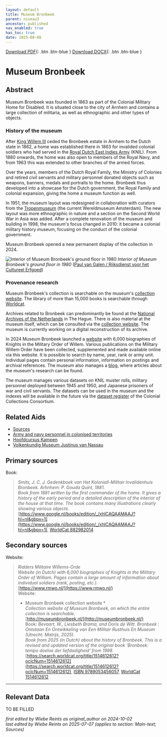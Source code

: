 ```yaml
---
layout: default
title: Museum Bronbeek
parent: niveau3
ancestor: published
nav_enabled: true
has_toc: true
date: 2025-08-08
--- 
```



[Download PDF](https://raw.githubusercontent.com/colonial-heritage/research-guides-dev/refs/heads/main/EXPORTS/PDF/niveau3/English/Bronbeek.pdf){: .btn .btn-blue }     [Download DOCX](https://raw.githubusercontent.com/colonial-heritage/research-guides-dev/refs/heads/main/EXPORTS/DOCX/niveau3/English/Bronbeek.docx){: .btn .btn-blue }


# Museum Bronbeek


## Abstract

Museum Bronbeek was founded in 1863 as part of the Colonial Military Home for Disabled. It is situated close to the city of Arnhem and contains a large collection of militaria, as well as ethnographic and other types of objects.

### History of the museum

After [King Willem III](http://www.wikidata.org/entity/Q125649) ceded the Bronbeek estate in Arnhem to the Dutch state in 1862, a home was established there in 1863 for invalided colonial soldiers who had served in the [Royal Dutch East Indies Army](http://www.wikidata.org/entity/Q523553) (KNIL). From 1880 onwards, the home was also open to members of the Royal Navy, and from 1963 this was extended to other branches of the armed forces.

Over the years, members of the Dutch Royal Family, the Ministry of Colonies and retired civil servants and military personnel donated objects such as weapons, banners, medals and portraits to the home. Bronbeek thus developed into a showcase for the Dutch government, the Royal Family and colonial expansion, giving the home a museum function as well. 

In 1951, the museum layout was redesigned in collaboration with curators from the [Tropenmuseum](https://app.colonialcollections.nl/en/research-aids/https%3A%2F%2Fn2t%252Enet%2Fark%3A%2F27023%2Fba9397040f2cf7f618e2180fb6c90208) (the current Wereldmuseum Amsterdam). The new layout was more ethnographic in nature and a section on the Second World War in Asia was added. After a complete renovation of the museum and building in 1998, the museum's focus changed in 2010: it became a colonial military history museum, focusing on the conduct of the colonial government. 

Museum Bronbeek opened a new permanent display of the collection in 2024.

![Interior of Museum Bronbeek's ground floor in 1980](https://upload.wikimedia.org/wikipedia/commons/2/26/Invalidenhuis_Bronbeek%2C_interieur_begane_grond_-_Arnhem_-_20025043_-_RCE.jpg)
_Interior of Museum Bronbeek's ground floor in 1980_ ([Paul van Galen / Rijksdienst voor het Cultureel Erfgoed](https://commons.wikimedia.org/wiki/File:Invalidenhuis_Bronbeek,_interieur_begane_grond_-_Arnhem_-_20025043_-_RCE.jpg))

### Provenance research

Museum Bronbeek's collection is searchable on the museum's [collection website](http://museumbronbeek.nl/). The library of more than 15,000 books is searchable through [Worldcat](https://mindef.on.worldcat.org/discovery). 

Archives related to Bronbeek can predominantly be found at the [National Archives of the Netherlands](https://www.nationaalarchief.nl/onderzoeken) in The Hague. There is also material at the museum itself, which can be consulted via the [collection website](www.museumbronbeek.nl). The museum is currently working on a digital reconstruction of its archive.

In 2024 Museum Bronbeek launched a [website](http://www.rmwo.nl/) with 6,000 biographies of Knights in the Military Order of Willem. Various publications on the Military Willem Order have been collected, supplemented and made available online via this website. It is possible to search by name, year, rank or army unit. Individual pages contain personal information, information on postings and archival references. The museum also manages a [blog](http://www.museumbronbeekblog.nl), where articles about the museum's research can be found.

The museum manages various datasets on KNIL muster rolls, military personnel deployed between 1945 and 1950, and Japanese prisoners of war and civil servants. The datasets can be used in the museum and the indexes will be available in the future via the [dataset register](https://datasets.colonialcollections.nl/en/datasets) of the Colonial Collections Consortium.


## Related Aids

 - [Sources](niveau1/English/Sources_20240501.yml)  
 - [Army and navy personnel in colonised territories](niveau2/English/MilitaryAndNavy_20240417.yml)  
 - [Hoofdcursus Kampen](niveau3/English/HoofdcursusKampen_20250513.yml)  
 - [Volkenkundig Museum Justinus van Nassau](niveau3/English/JustinusNassau_20250513.yml)  

## Primary sources

Book:
  > *Smits, J. C. J. Gedenkboek van Het Koloniall-Militair Invalidenhuis Bronbeek. Arhnhem: P. Gouda Quint, 1881.*  
> _Book from 1881 written by the first commander of the home. It gives a history of the early period and a detailed description of the interior of the house at that time. The book contains many illustrations clearly showing various objects._  
> [https://www.google.nl/books/edition/_/xhlCAQAAMAAJ?hl=nl&gbpv=1](https://www.google.nl/books/edition/_/xhlCAQAAMAAJ?hl=nl&gbpv=1), [WorldCat 882982014](https://search.worldcat.org/title/882982014)  
## Secondary sources

Website:
  > *Ridders Militaire Willems-Orde*  
> _Website (in Dutch) with 6,000 biographies of Knights in the Military Order of William. Pages contain a large amount of information about individual soldiers (rank, posting, etc.)._  
> [https://www.rmwo.nl/](https://www.rmwo.nl/)  
Website:
  > * Museum Bronbeek collection website *  
> _Collection website of Museum Bronbeek, on which the entire collection is searchable._  
> [http://museumbronbeek.nl/](http://museumbronbeek.nl/)  
Book:
  > *Bevaart, W., Liesbeth Brama, and Doris de Witt. Bronbeek : Ontstaan En Ontwikkeling van Een Militair Rusthuis En Museum (Utrecht: Matrijs, 2025).*  
> _Book from 2025 (in Dutch) about the history of Bronbeek. This is a revised and updated version of the original book 'Bronbeek: tempo doeloe der liefdadigheid' from 1998._  
> [https://search.worldcat.org/title/1514612612?oclcNum=1514612612](https://search.worldcat.org/title/1514612612?oclcNum=1514612612), [ISBN 9789053456057](https://isbnsearch.org/isbn/9789053456057), [WorldCat 1514612612](https://search.worldcat.org/title/1514612612)  


---
## Relevant Data 
TO BE FILLED

_first edited by Wiebe Reints as original_author on 2024-10-02_  
_last edited by Wiebe Reints  on 2025-07-07
(applies to section: Main-text; Sources)_
        